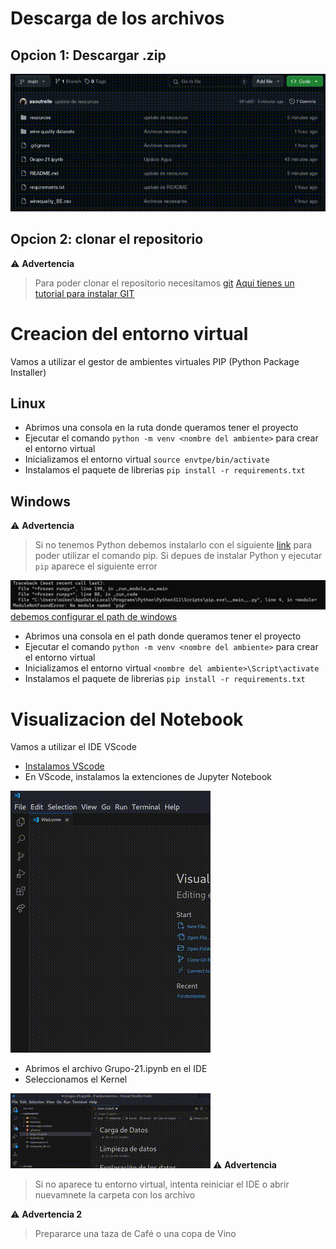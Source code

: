 # Descarga de los archivos
## Opcion 1: Descargar .zip
![Demostración de la descarga](resources/output.gif)
## Opcion 2: clonar el repositorio
⚠️ **Advertencia** 
> Para poder clonar el repositorio necesitamos [git](https://git-scm.com/)
[Aqui tienes un tutorial para instalar GIT](https://www.youtube.com/watch?v=jdXKwLNUfmg)
# Creacion del entorno virtual
Vamos a utilizar el gestor de ambientes virtuales PIP (Python Package Installer)
## Linux
- Abrimos una consola en la ruta donde queramos tener el proyecto
- Ejecutar el comando `python -m venv <nombre del ambiente>` para crear el entorno virtual
- Inicializamos el entorno virtual `source envtpe/bin/activate`
- Instalamos el paquete de librerias `pip install -r requirements.txt`
## Windows
⚠️ **Advertencia** 
> Si no tenemos Python debemos instalarlo con el siguiente [link](https://www.python.org/downloads/) para poder utilizar
el comando pip.
> Si depues de instalar Python y ejecutar `pip` aparece el siguiente error

![](resources/readmetutorial.png) [debemos configurar el path de windows](https://www.youtube.com/watch?v=B08TNPt7a-M)

- Abrimos una consola en el path donde queramos tener el proyecto
- Ejecutar el comando `python -m venv <nombre del ambiente>` para crear el entorno virtual
- Inicializamos el entorno virtual `<nombre del ambiente>\Script\activate`
- Instalamos el paquete de librerias `pip install -r requirements.txt`
# Visualizacion del Notebook
Vamos a utilizar el IDE VScode
- [Instalamos VScode](https://www.youtube.com/watch?v=X_Z7d04x9-E)
- En VScode, instalamos la extenciones de Jupyter Notebook

 ![Demostración de la instalacion](resources/output3.gif)
- Abrimos el archivo Grupo-21.ipynb en el IDE
- Seleccionamos el Kernel

![Demostración de seleccion de kernel](resources/output2.gif)
⚠️ **Advertencia** 
> Si no aparece tu entorno virtual, intenta reiniciar el IDE o abrir nuevamnete la carpeta con los archivo

⚠️ **Advertencia 2** 
> Prepararce una taza de Café o una copa de Vino